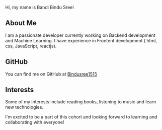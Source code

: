 Hi, my name is Bandi Bindu Sree!

## About Me
I am a passionate developer currently working on Backend development and Machine Learning. I have experience in Frontent development ( html, css, JavaScript, reactjs).

## GitHub
You can find me on GitHub at [Bindusree1515](www.github.com/Bindusree1515)

## Interests
Some of my interests include reading books, listening to music and learn new technologies.

I'm excited to be a part of this cohort and looking forward to learning and collaborating with everyone!

